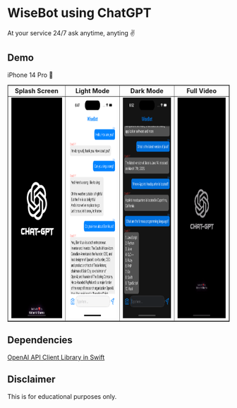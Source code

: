 # WiseBot using ChatGPT
<p>At your service 24/7 ask anytime, anyting ✌️</p>

## Demo
<p>iPhone 14 Pro 📱</p>
<table border="1px">
  <tr>
    <th>Splash Screen</th>
    <th>Light Mode</th>
    <th>Dark Mode</th>
    <th>Full Video</th>
  </tr>
  <tr>
    <td><img src="https://github.com/iamkishansharma/my-project-screenshots/blob/main/WiseBot/splash-screen.png" alt="wisebot-splash" height="500px" /</td>
        <td><img src="https://github.com/iamkishansharma/my-project-screenshots/blob/main/WiseBot/chat-screen-light.png" alt="wisebot-light" height="500px" /</td>
                <td><img src="https://github.com/iamkishansharma/my-project-screenshots/blob/main/WiseBot/chat-screen-dark.png" alt="wisebot-dark" height="500px" /</td>
    <td><img src="https://github.com/iamkishansharma/my-project-screenshots/blob/main/WiseBot/wisebot-demo.gif" alt="wisebot-demo" height="500px" /></td>
  </tr>
</table>


## Dependencies
[OpenAI API Client Library in Swift](https://github.com/adamrushy/OpenAISwift)

## Disclaimer
This is for educational purposes only.
